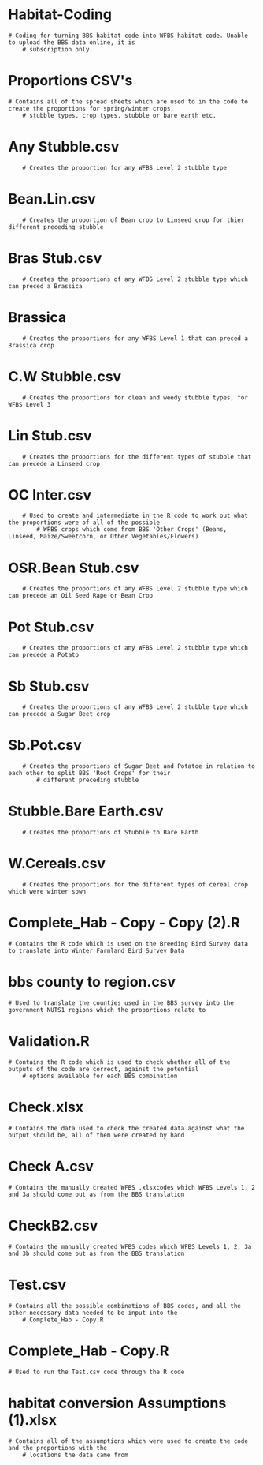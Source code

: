 # Habitat-Coding
    # Coding for turning BBS habitat code into WFBS habitat code. Unable to upload the BBS data online, it is
        # subscription only.


# Proportions CSV's
    # Contains all of the spread sheets which are used to in the code to create the proportions for spring/winter crops,
        # stubble types, crop types, stubble or bare earth etc.
        
   # Any Stubble.csv
        # Creates the proportion for any WFBS Level 2 stubble type
        
   # Bean.Lin.csv
        # Creates the proportion of Bean crop to Linseed crop for thier different preceding stubble
        
   # Bras Stub.csv
        # Creates the proportions of any WFBS Level 2 stubble type which can preced a Brassica
   
   # Brassica
        # Creates the proportions for any WFBS Level 1 that can preced a Brassica crop
   
   # C.W Stubble.csv
        # Creates the proportions for clean and weedy stubble types, for WFBS Level 3
   
   # Lin Stub.csv
        # Creates the proportions for the different types of stubble that can precede a Linseed crop
   
   # OC Inter.csv
        # Used to create and intermediate in the R code to work out what the proportions were of all of the possible
            # WFBS crops which come from BBS 'Other Crops' (Beans, Linseed, Maize/Sweetcorn, or Other Vegetables/Flowers)
   
   # OSR.Bean Stub.csv
        # Creates the proportions of any WFBS Level 2 stubble type which can precede an Oil Seed Rape or Bean Crop
   
   # Pot Stub.csv
        # Creates the proportions of any WFBS Level 2 stubble type which can precede a Potato
   
   # Sb Stub.csv
        # Creates the proportions of any WFBS Level 2 stubble type which can precede a Sugar Beet crop
   
   # Sb.Pot.csv
        # Creates the proportions of Sugar Beet and Potatoe in relation to each other to split BBS 'Root Crops' for their
            # different preceding stubble
   
   # Stubble.Bare Earth.csv
        # Creates the proportions of Stubble to Bare Earth
   
   # W.Cereals.csv
        # Creates the proportions for the different types of cereal crop which were winter sown
        
        
# Complete_Hab - Copy - Copy (2).R
    # Contains the R code which is used on the Breeding Bird Survey data to translate into Winter Farmland Bird Survey Data


# bbs county to region.csv
    # Used to translate the counties used in the BBS survey into the government NUTS1 regions which the proportions relate to
    
# Validation.R
    # Contains the R code which is used to check whether all of the outputs of the code are correct, against the potential
        # options available for each BBS combination
        
        
# Check.xlsx
    # Contains the data used to check the created data against what the output should be, all of them were created by hand


# Check A.csv
    # Contains the manually created WFBS .xlsxcodes which WFBS Levels 1, 2 and 3a should come out as from the BBS translation


# CheckB2.csv
    # Contains the manually created WFBS codes which WFBS Levels 1, 2, 3a and 3b should come out as from the BBS translation


# Test.csv
    # Contains all the possible combinations of BBS codes, and all the other necessary data needed to be input into the
        # Complete_Hab - Copy.R


# Complete_Hab - Copy.R
    # Used to run the Test.csv code through the R code

# habitat conversion Assumptions (1).xlsx
    # Contains all of the assumptions which were used to create the code and the proportions with the 
        # locations the data came from





